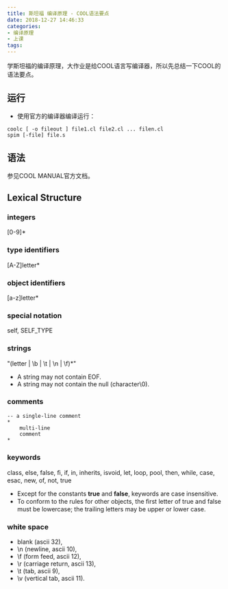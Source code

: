 ```yaml
---
title: 斯坦福 编译原理 - COOL语法要点
date: 2018-12-27 14:46:33
categories:
- 编译原理
- 上课
tags:
---
```


学斯坦福的编译原理，大作业是给COOL语言写编译器，所以先总结一下COOL的语法要点。

<!-- more -->

## 运行

* 使用官方的编译器编译运行：

````
coolc [ -o fileout ] file1.cl file2.cl ... filen.cl
spim [-file] file.s
````
## 语法

参见COOL MANUAL官方文档。

## Lexical Structure

### integers

[0-9]*

### type identifiers

[A-Z]letter*

### object identifiers

[a-z]letter*

### special notation

self, SELF_TYPE

### strings

\"(letter | \b | \t | \n | \f)*\"

* A string may not contain EOF. 
* A string may not contain the null (character\0). 

### comments

````
-- a single-line comment
* 
    multi-line 
    comment
* 
````

### keywords

class, else, false, ﬁ, if, in, inherits, isvoid, let, loop, pool, then, while, case, esac, new, of, not, true

* Except for the constants **true** and **false**, keywords are case insensitive. 
* To conform to the rules for other objects, the ﬁrst letter of true and false must be lowercase; the trailing letters may be upper or lower case.

### white space

* blank (ascii 32), 
* \n (newline, ascii 10), 
* \f (form feed, ascii 12), 
* \r (carriage return, ascii 13), 
* \t (tab, ascii 9), 
* \v (vertical tab, ascii 11).
